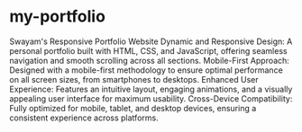 # my-portfolio
Swayam's Responsive Portfolio Website
Dynamic and Responsive Design: A personal portfolio built with HTML, CSS, and JavaScript, offering seamless navigation and smooth scrolling across all sections.
Mobile-First Approach: Designed with a mobile-first methodology to ensure optimal performance on all screen sizes, from smartphones to desktops.
Enhanced User Experience: Features an intuitive layout, engaging animations, and a visually appealing user interface for maximum usability.
Cross-Device Compatibility: Fully optimized for mobile, tablet, and desktop devices, ensuring a consistent experience across platforms.

